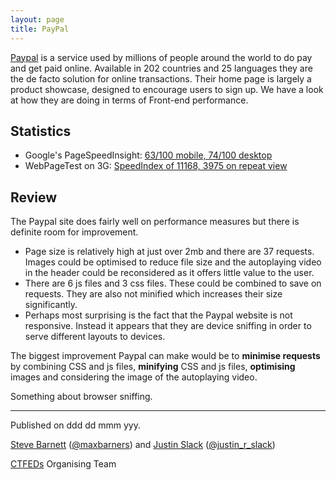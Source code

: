 ```yaml
---
layout: page
title: PayPal
---
```


[Paypal](http://paypal.com) is a service used by millions of people around the world to do pay and get paid online. Available in 202 countries and 25 languages they are the de facto solution for online transactions. Their home page is largely a product showcase, designed to encourage users to sign up. We have a look at how they are doing in terms of Front-end performance.

## Statistics

* Google's PageSpeedInsight: [63/100 mobile, 74/100 desktop](https://developers.google.com/speed/pagespeed/insights/?url=paypal.com)
* WebPageTest on 3G: [SpeedIndex of 11168, 3975 on repeat view]()

## Review

The Paypal site does fairly well on performance measures but there is definite room for improvement.

- Page size is relatively high at just over 2mb and there are 37 requests. Images could be optimised to reduce file size and the autoplaying video in the header could be reconsidered as it offers little value to the user.
- There are 6 js files and 3 css files. These could be combined to save on requests. They are also not minified which increases their size significantly.
- Perhaps most surprising is the fact that the Paypal website is not responsive. Instead it appears that they are device sniffing in order to serve different layouts to devices.

The biggest improvement Paypal can make would be to **minimise requests** by combining CSS and js files, **minifying** CSS and js files, **optimising** images and considering the image of the autoplaying video.

Something about browser sniffing.

---

Published on ddd dd mmm yyy.

[Steve Barnett](https://naga.co.za/) ([@maxbarners](https://twitter.com/maxbarners)) and [Justin Slack](http://justinslack.com/) ([@justin_r_slack](https://twitter.com/justin_r_slack))

[CTFEDs](http://ctfeds.org/) Organising Team
